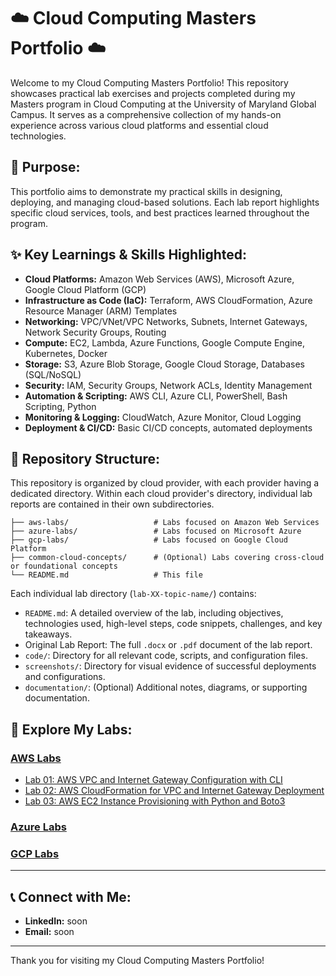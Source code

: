 # ☁️ Cloud Computing Masters Portfolio ☁️

Welcome to my Cloud Computing Masters Portfolio! This repository showcases practical lab exercises and projects completed during my Masters program in Cloud Computing at the University of Maryland Global Campus. It serves as a comprehensive collection of my hands-on experience across various cloud platforms and essential cloud technologies.

## 🚀 Purpose:
This portfolio aims to demonstrate my practical skills in designing, deploying, and managing cloud-based solutions. Each lab report highlights specific cloud services, tools, and best practices learned throughout the program.

## ✨ Key Learnings & Skills Highlighted:
* **Cloud Platforms:** Amazon Web Services (AWS), Microsoft Azure, Google Cloud Platform (GCP)
* **Infrastructure as Code (IaC):** Terraform, AWS CloudFormation, Azure Resource Manager (ARM) Templates
* **Networking:** VPC/VNet/VPC Networks, Subnets, Internet Gateways, Network Security Groups, Routing
* **Compute:** EC2, Lambda, Azure Functions, Google Compute Engine, Kubernetes, Docker
* **Storage:** S3, Azure Blob Storage, Google Cloud Storage, Databases (SQL/NoSQL)
* **Security:** IAM, Security Groups, Network ACLs, Identity Management
* **Automation & Scripting:** AWS CLI, Azure CLI, PowerShell, Bash Scripting, Python
* **Monitoring & Logging:** CloudWatch, Azure Monitor, Cloud Logging
* **Deployment & CI/CD:** Basic CI/CD concepts, automated deployments

## 📂 Repository Structure:

This repository is organized by cloud provider, with each provider having a dedicated directory. Within each cloud provider's directory, individual lab reports are contained in their own subdirectories.

```
├── aws-labs/                   # Labs focused on Amazon Web Services
├── azure-labs/                 # Labs focused on Microsoft Azure
├── gcp-labs/                   # Labs focused on Google Cloud Platform
├── common-cloud-concepts/      # (Optional) Labs covering cross-cloud or foundational concepts
└── README.md                   # This file
```

Each individual lab directory (`lab-XX-topic-name/`) contains:
* `README.md`: A detailed overview of the lab, including objectives, technologies used, high-level steps, code snippets, challenges, and key takeaways.
* Original Lab Report: The full `.docx` or `.pdf` document of the lab report.
* `code/`: Directory for all relevant code, scripts, and configuration files.
* `screenshots/`: Directory for visual evidence of successful deployments and configurations.
* `documentation/`: (Optional) Additional notes, diagrams, or supporting documentation.

## 🔗 Explore My Labs:

### [AWS Labs](aws-labs/)
* [Lab 01: AWS VPC and Internet Gateway Configuration with CLI](lab-01-vpc-internet-gateway/)
* [Lab 02: AWS CloudFormation for VPC and Internet Gateway Deployment](lab-02-cloudformation-vpc-igw/)
* [Lab 03: AWS EC2 Instance Provisioning with Python and Boto3](lab-03-python-ec2-provisioning/)

### [Azure Labs](azure-labs/)


### [GCP Labs](gcp-labs/)

---

## 📞 Connect with Me:
* **LinkedIn:** soon
* **Email:** soon

---

Thank you for visiting my Cloud Computing Masters Portfolio!
